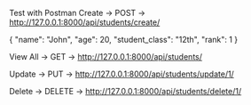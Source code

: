  Test with Postman
Create → POST → http://127.0.0.1:8000/api/students/create/

{
  "name": "John",
  "age": 20,
  "student_class": "12th",
  "rank": 1
}

View All → GET → http://127.0.0.1:8000/api/students/

Update → PUT → http://127.0.0.1:8000/api/students/update/1/

Delete → DELETE → http://127.0.0.1:8000/api/students/delete/1/

